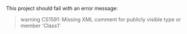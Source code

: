 This project should fail with an error message:

> warning CS1591: Missing XML comment for publicly visible type or member 'Class1'
